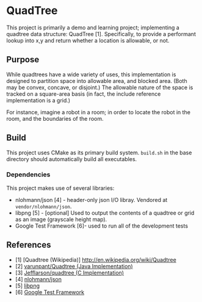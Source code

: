 QuadTree
===============================================================

This project is primarily a demo and learning project; implementing a quadtree data structure: QuadTree [1].  Specifically, to provide a performant lookup into x,y and return whether a location is allowable, or not.

Purpose
-------

While quadtrees have a wide variety of uses, this implementation is designed to partition space into allowable area, and blocked area.  (Both may be convex, concave, or disjoint.)  The allowable nature of the space is tracked on a square-area basis (in fact, the include reference implementation is a grid.)

For instance, imagine a robot in a room; in order to locate the robot in the room, and the boundaries of the room. 


Build
-----
This project uses CMake as its primary build system. `build.sh` in the base directory should automatically build all executables.

### Dependencies
This project makes use of several libraries:
- nlohmann/json [4] - header-only json I/O libray.  Vendored at `vendor/nlohmann/json`.
- libpng [5] - [optional] Used to output the contents of a quadtree or grid as an image (grayscale height map).
- Google Test Framework [6]- used to run all of the development tests

References
----------
- [1] [Quadtree (Wikipedia)] http://en.wikipedia.org/wiki/Quadtree
- [2] [varunpant/Quadtree (Java Implementation)]( https://github.com/varunpant/Quadtree )
- [3] [Jefflarson/quadtree (C Implementation)]( https://github.com/thejefflarson/quadtree )
- [4] [nlohmann/json](https://github.com/nlohmann/json)
- [5] [libpng](http://www.libpng.org/)
- [6] [Google Test Framework](https://github.com/google/googletest)
